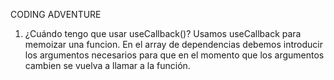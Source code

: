 CODING ADVENTURE

1.  ¿Cuándo tengo que usar useCallback()?
    Usamos useCallback para memoizar una funcion. En el array de dependencias debemos introducir los argumentos necesarios para que en el momento que los argumentos cambien se vuelva a llamar a la función.
